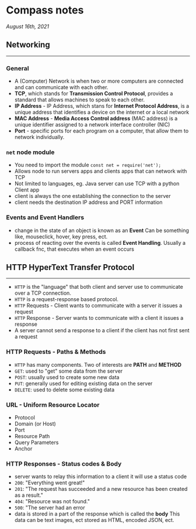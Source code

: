 # Compass notes
*August 16th, 2021*
## Networking
---
### General
  * A (Computer) Network is when two or more computers are connected and can communicate with each other.
  * **TCP**, which stands for **Transmission Control Protocol**, provides a standard that allows machines to speak to each other.
  * **IP Address** - IP Address, which stans for **Internet Protocol Address**, is a unique address that identifies a device on the internet or a local network
  * **MAC Address** - **Media Access Control address** (MAC address) is a unique identifier assigned to a network interface controller (NIC)
  * **Port** - specific ports for each program on a computer, that allow them to network individually.
### `net` node module
  * You need to import the module `const net = require('net');`
  * Allows node to run servers apps and clients apps that can network with TCP
  * Not limited to languages, eg. Java server can use TCP with a python Client app
  * client is always the one establishing the connection to the server
  * client needs the destination IP address and PORT information
### Events and Event Handlers
  * change in the state of an object is known as an **Event** Can be something like, mouseclick, hover, key press, ect.
  * process of reacting over the events is called **Event Handling**. Usually a callback fnc, that executes when an event occurs
  ## HTTP HyperText Transfer Protocol
  ---
  * `HTTP` is the "language" that both client and server use to communicate over a TCP connection.
  * `HTTP` is a request-response based protocol.
  * `HTTP` Requests - Client wants to communicate with a server it issues a request
  * `HTTP` Response - Server wants to communicate with a client it issues a response
  * A server cannot send a response to a client if the client has not first sent a request
### HTTP Requests - Paths & Methods
  * `HTTP` has many components. Two of interests are **PATH** and **METHOD**
  * `GET`: used to "get" some data from the server
  * `POST`: usually used to create some new data
  * `PUT`: generally used for editing existing data on the server
  * `DELETE`: used to delete some existing data
### URL - Uniform Resource Locator
  * Protocol
  * Domain (or Host)
  * Port
  * Resource Path
  * Query Parameters
  * Anchor
  ### HTTP Responses - Status codes & Body
  * server wants to relay this information to a client it will use a status code
  * `200`: "Everything went great!"
  * `201`: "The request has succeeded and a new resource has been created as a result."
  * `404`: "Resource was not found."
  * `500`: "The server had an error
  * data is stored in a part of the response which is called the **body** This data can be text images, ect stored as HTML, encoded JSON, ect.
